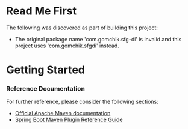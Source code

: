 # Read Me First
The following was discovered as part of building this project:

* The original package name 'com.gomchik.sfg-di' is invalid and this project uses 'com.gomchik.sfgdi' instead.

# Getting Started

### Reference Documentation
For further reference, please consider the following sections:

* [Official Apache Maven documentation](https://maven.apache.org/guides/index.html)
* [Spring Boot Maven Plugin Reference Guide](https://docs.spring.io/spring-boot/docs/2.2.6.RELEASE/maven-plugin/)

